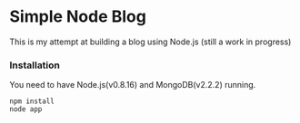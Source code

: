 Simple Node Blog
=======

This is my attempt at building a blog using Node.js
(still a work in progress)

### Installation

You need to have Node.js(v0.8.16) and MongoDB(v2.2.2) running.

```
npm install
node app
```